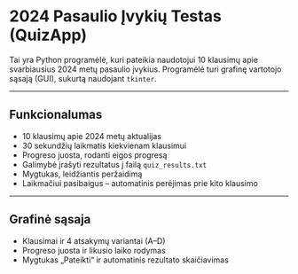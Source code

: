 #  2024 Pasaulio Įvykių Testas (QuizApp)

Tai yra Python programėlė, kuri pateikia naudotojui 10 klausimų apie svarbiausius 2024 metų pasaulio įvykius. Programėlė turi grafinę vartotojo sąsają (GUI), sukurtą naudojant `tkinter`.

---

##  Funkcionalumas

-  10 klausimų apie 2024 metų aktualijas
-  30 sekundžių laikmatis kiekvienam klausimui
-  Progreso juosta, rodanti eigos progresą
-  Galimybė įrašyti rezultatus į failą `quiz_results.txt`
-  Mygtukas, leidžiantis peržaidimą
-  Laikmačiui pasibaigus – automatinis perėjimas prie kito klausimo

---

##  Grafinė sąsaja

- Klausimai ir 4 atsakymų variantai (A–D)
- Progreso juosta ir likusio laiko rodymas
- Mygtukas „Pateikti“ ir automatinis rezultato skaičiavimas






